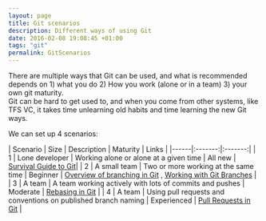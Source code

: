 ```yaml
---
layout: page
title: Git scenarios
description: Different ways of using Git
date: 2016-02-08 19:08:45 +01:00
tags: "git"
permalink: GitScenarios
---
```


There are multiple ways that Git can be used, and what is recommended depends on 1) what you do 2) How you work (alone or in a  team) 3) your own git maturity.   
Git can be hard to get used to, and when you come from other systems, like TFS VC, it takes time unlearning old habits and time learning the new Git ways.

We can set up 4 scenarios:

|   Scenario |   Size | Description |   Maturity |   Links |
|------|:-------:|:-------:|
| 1 | Lone developer | Working alone or alone at a given time |   All new |  [Survival Guide to Git](ASurvivalGuideToGit)|
| 2 | A small team | Two or more working at the same time    |  Beginner | [Overview of branching in Git](BranchesInGit)  ,   [Working with Git Branches](WorkingWithBranchesInGit) |
| 3 | A team | A team working actively with lots of commits and pushes | Moderate | [Rebasing in Git](RebasingInGit) |
| 4 | A team | Using pull requests and conventions on published branch naming | Experienced | [Pull Requests in Git](PullRequestsInGit)  |



